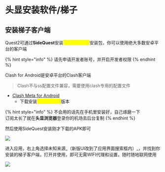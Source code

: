 # 头显安装软件/梯子

## 安装梯子客户端

Quest2可通过**SideQuest**安装<mark style="color:yellow;">**标准安卓APK**</mark>安装包，你可以使用绝大多数安卓平台的客户端

{% hint style="info" %}
请先申请开发者账号，并开启开发者权限
{% endhint %}

Clash for Android是安卓平台的Clash客户端

> Clash不与ss配置文件兼容，需要使用clash专用的配置文件

* [Clash Meta for Android](https://github.com/MetaCubeX/ClashMetaForAndroid/releases)
  * 下载安装<mark style="color:yellow;">**arm64-v8a**</mark>版本

{% hint style="info" %}
不会用的话先在手机里安装好，自己琢磨一下\
订阅太长了就在**头显浏览器**登录你的机场去后台复制
{% endhint %}

然后使用SideQuest安装刚才下载的APK即可

![](https://fastly.jsdelivr.net/gh/EYW-015/Oculus-guide-China/img/quest/install.png)

进入应用，右上角选择未知来源_（新版UI改到了应用界面搜索框内）_，并找到你安装的梯子客户端，打开并使用，即可无需WIFI代理和设置，随时随地联网使用

![](https://fastly.jsdelivr.net/gh/EYW-015/Oculus-guide-China/img/quest/uks.webp)
